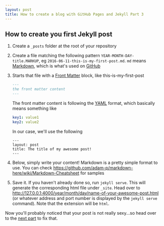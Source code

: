 ```yaml
---
layout: post
title: How to create a blog with GitHub Pages and Jekyll Part 3
---
```


How to create you first Jekyll post
-----------------------------------

1.	Create a ```_posts``` folder at the root of your repository
2.	Create a file matching the following pattern ```YEAR-MONTH-DAY-title.MARKUP```, eg ```2016-06-11-this-is-my-first-post.md```. ```md``` means [Markdown](https://daringfireball.net/projects/markdown/), which is what's used on [GitHub](https://github.com)
3.	Starts that file with a [Front Matter](https://jekyllrb.com/docs/frontmatter/) block, like this-is-my-first-post

	```Markdown
	---
	the front matter content
	---
	```

	The front matter content is following the [YAML](http://yaml.org/) format, which basically means something like

	```YAML
	key1: value1
	key2: value2
	```
	In our case, we'll use the following

	```
	---
	layout: post
	title: The title of my awesome post!
	---
	```

4.	Below, simply write your content!
	Markdown is a pretty simple format to use. You can check <https://github.com/adam-p/markdown-here/wiki/Markdown-Cheatsheet> for samples

5.	Save it. If you haven't already done so, run ```jekyll serve```. This will generate the corresponding html file under  ```_site```. Head over to <http://127.0.0.1:4000/year/month/day/name-of-your-awesome-post.html> (or whatever address and port number is displayed by the ```jekyll serve``` command). Note that the extension will be ```html```.

Now you'll probably noticed that your post is not really sexy...so head over to the [next part](/2016/06/11/how-to-create-a-blog-with-github-pages-and-jekyll-part-4.html) to fix that.